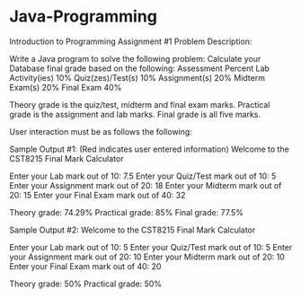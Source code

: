# Java-Programming
Introduction to Programming    Assignment #1
Problem Description: 
 
Write a Java program to solve the following problem:  Calculate your Database final grade based on the following:  Assessment Percent Lab Activity(ies) 10% Quiz(zes)/Test(s) 10% Assignment(s) 20% Midterm Exam(s) 20% Final Exam 40% 
 
Theory grade is the quiz/test, midterm and final exam marks. Practical grade is the assignment and lab marks. Final grade is all five marks. 
 
User interaction must be as follows the following: 
 
Sample Output #1: (Red indicates user entered information) Welcome to the CST8215 Final Mark Calculator 
 
Enter your Lab mark out of 10: 7.5 Enter your Quiz/Test mark out of 10: 5 Enter your Assignment mark out of 20: 18 Enter your Midterm mark out of 20: 15 Enter your Final Exam mark out of 40: 32 
 
Theory grade: 74.29% Practical grade: 85% Final grade: 77.5% 
 
Sample Output #2:  Welcome to the CST8215 Final Mark Calculator 
 
Enter your Lab mark out of 10: 5 Enter your Quiz/Test mark out of 10: 5 Enter your Assignment mark out of 20: 10 Enter your Midterm mark out of 20: 10 Enter your Final Exam mark out of 40: 20 
 
Theory grade: 50% Practical grade: 50% 
